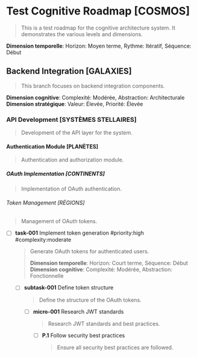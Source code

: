 # Test Cognitive Roadmap [COSMOS]

> This is a test roadmap for the cognitive architecture system.
> It demonstrates the various levels and dimensions.

**Dimension temporelle**: Horizon: Moyen terme, Rythme: Itératif, Séquence: Début

## Backend Integration [GALAXIES]

> This branch focuses on backend integration components.

**Dimension cognitive**: Complexité: Modérée, Abstraction: Architecturale
**Dimension stratégique**: Valeur: Élevée, Priorité: Élevée

### API Development [SYSTÈMES STELLAIRES]

> Development of the API layer for the system.

#### Authentication Module [PLANÈTES]

> Authentication and authorization module.

##### OAuth Implementation [CONTINENTS]

> Implementation of OAuth authentication.

###### Token Management [RÉGIONS]

> Management of OAuth tokens.

- [ ] **task-001** Implement token generation #priority:high #complexity:moderate
  > Generate OAuth tokens for authenticated users.
  >
  > **Dimension temporelle**: Horizon: Court terme, Séquence: Début
  > **Dimension cognitive**: Complexité: Modérée, Abstraction: Fonctionnelle

  - [ ] **subtask-001** Define token structure
    > Define the structure of the OAuth tokens.

    - [ ] **micro-001** Research JWT standards
      > Research JWT standards and best practices.

      - [ ] **P.1** Follow security best practices
        > Ensure all security best practices are followed.
